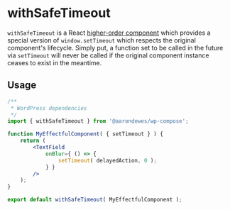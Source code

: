 # withSafeTimeout

`withSafeTimeout` is a React [higher-order component](https://facebook.github.io/react/docs/higher-order-components.html) which provides a special version of `window.setTimeout` which respects the original component's lifecycle. Simply put, a function set to be called in the future via `setTimeout` will never be called if the original component instance ceases to exist in the meantime.

## Usage

```jsx
/**
 * WordPress dependencies
 */
import { withSafeTimeout } from '@aarondewes/wp-compose';

function MyEffectfulComponent( { setTimeout } ) {
	return (
		<TextField
			onBlur={ () => {
				setTimeout( delayedAction, 0 );
			} }
		/>
	);
}

export default withSafeTimeout( MyEffectfulComponent );
```
